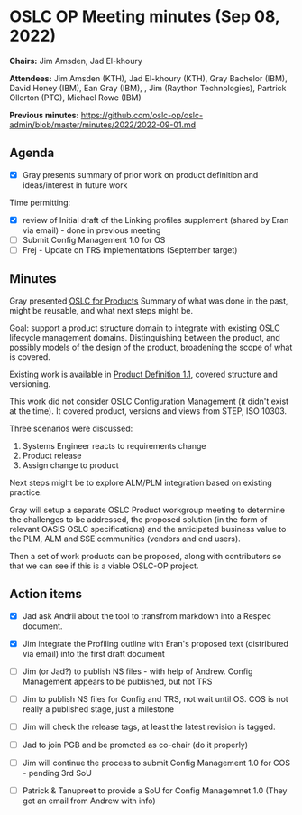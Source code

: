 # OSLC OP Meeting minutes (Sep 08, 2022)

**Chairs:** Jim Amsden, Jad El-khoury

**Attendees:** Jim Amsden (KTH), Jad El-khoury (KTH), Gray Bachelor (IBM), David Honey (IBM), Ean Gray (IBM), , Jim (Raython Technologies), Partrick Ollerton (PTC), Michael Rowe (IBM)

**Previous minutes:** https://github.com/oslc-op/oslc-admin/blob/master/minutes/2022/2022-09-01.md

## Agenda

- [x] Gray presents summary of prior work on product definition and ideas/interest in future work

Time permitting:
- [x] review of Initial draft of the Linking profiles supplement (shared by Eran via email) - done in previous meeting
- [ ] Submit Config Management 1.0 for OS 
- [ ] Frej - Update on TRS implementations (September target)

## Minutes

Gray presented [OSLC for Products](https://lists.oasis-open-projects.org/g/oslc-op/files/OSLC_Product_summary_070922.PPTX)
Summary of what was done in the past, might be reusable, and what next steps might be.

Goal: support a product structure domain to integrate with existing OSLC lifecycle management domains. 
Distinguishing between the product, and possibly models of the design of the product, broadening the scope of what is covered.

Existing work is available in [Product Definition 1.1](https://archive.open-services.net/specifications/product-definition-1.1/index.html), covered structure and versioning.

This work did not consider OSLC Configuration Management (it didn't exist at the time). It covered product, versions and views from STEP, ISO 10303.

Three scenarios were discussed:

1. Systems Engineer reacts to requirements change
2. Product release
3. Assign change to product

Next steps might be to explore ALM/PLM integration based on existing practice. 

Gray will setup a separate OSLC Product workgroup meeting to determine the challenges to be addressed, the proposed solution (in the form of relevant OASIS OSLC specifications) and the anticipated business value to the PLM, ALM and SSE communities (vendors and end users).

Then a set of work products can be proposed, along with contributors so that we can see if this is a viable OSLC-OP project.


## Action items

- [x] Jad ask Andrii about the tool to transfrom markdown into a Respec document.
- [x] Jim integrate the Profiling outline with Eran's proposed text (distribured via email) into the first draft document
- [ ] Jim (or Jad?) to publish NS files - with help of Andrew. Config Management appears to be published, but not TRS
- [ ] Jim to publish NS files for Config and TRS, not wait until OS. COS is not really a published stage, just a milestone 

- [ ] Jim will check the release tags, at least the latest revision is tagged.
- [ ] Jad to join PGB and be promoted as co-chair (do it properly)
- [ ] Jim will continue the process to submit Config Management 1.0 for COS - pending 3rd SoU
- [ ] Patrick & Tanupreet to provide a SoU for Config Managemnet 1.0 (They got an email from Andrew with info)


